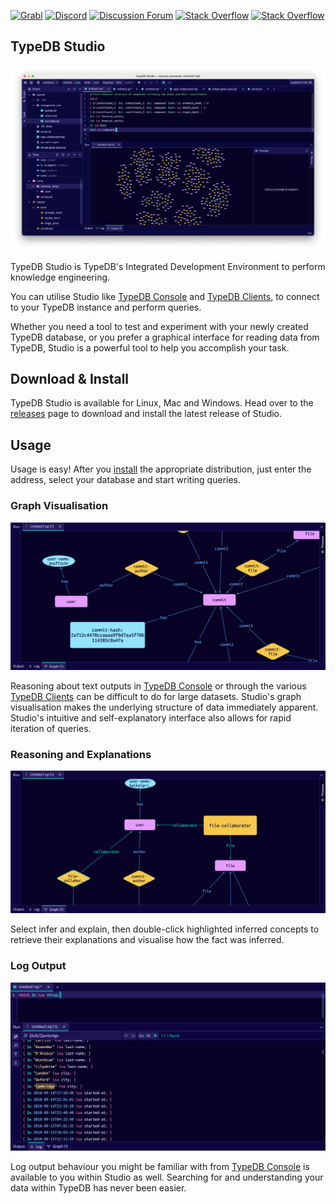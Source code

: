 [![Grabl](https://grabl.io/api/status/vaticle/typedb/badge.svg)](https://grabl.io/vaticle/typedb-studio)
[![Discord](https://img.shields.io/discord/665254494820368395?color=7389D8&label=chat&logo=discord&logoColor=ffffff)](https://vaticle.com/discord)
[![Discussion Forum](https://img.shields.io/discourse/https/forum.vaticle.com/topics.svg)](https://forum.vaticle.com)
[![Stack Overflow](https://img.shields.io/badge/stackoverflow-typedb-796de3.svg)](https://stackoverflow.com/questions/tagged/typedb)
[![Stack Overflow](https://img.shields.io/badge/stackoverflow-typeql-3dce8c.svg)](https://stackoverflow.com/questions/tagged/typeql)

## TypeDB Studio

[![TypeDB Studio](./images/studio_full_1.png)](./images/studio_full_1.png)

TypeDB Studio is TypeDB's Integrated Development Environment to perform knowledge engineering.

You can utilise Studio like [TypeDB Console](https://docs.vaticle.com/docs/console/console)
and [TypeDB Clients](https://docs.vaticle.com/docs/client-api/overview), to connect to your TypeDB instance and perform
queries.

Whether you need a tool to test and experiment with your newly created TypeDB database, or you prefer a graphical
interface for reading data from TypeDB, Studio is a powerful tool to help you accomplish your task. 

## Download & Install
TypeDB Studio is available for Linux, Mac and Windows. Head over to the 
[releases](https://github.com/vaticle/typedb-studio/releases) page to download and install the latest release of Studio.

## Usage
Usage is easy! After you [install](https://github.com/vaticle/typedb-studio/releases) the appropriate distribution,
just enter the address, select your database and start writing queries.

### Graph Visualisation
[![Graph Visualisation](./images/graph_vis_1.png)](./images/graph_vis_1.png)

Reasoning about text outputs in [TypeDB Console](https://docs.vaticle.com/docs/console/console) or through
the various [TypeDB Clients](https://docs.vaticle.com/docs/client-api/overview) can be difficult to do for large
datasets. Studio's graph visualisation makes the underlying structure of data immediately apparent. Studio's intuitive
and self-explanatory interface also allows for rapid iteration of queries.

### Reasoning and Explanations
[![Inference Visualisation](./images/infer_vis_1.png)](./images/infer_vis_1.png)

Select infer and explain, then double-click highlighted inferred concepts to retrieve their explanations and visualise
how the fact was inferred.

### Log Output
[![Log Output](./images/log_output_1.png)](./images/log_output_1.png)

Log output behaviour you might be familiar with from [TypeDB Console](https://docs.vaticle.com/docs/console/console) is 
available to you within Studio as well. Searching for and understanding your data within TypeDB has never been easier.